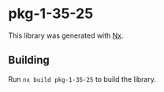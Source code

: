 # pkg-1-35-25

This library was generated with [Nx](https://nx.dev).

## Building

Run `nx build pkg-1-35-25` to build the library.
